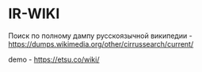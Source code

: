# IR-WIKI
Поиск по полному дампу русскоязычной википедии - https://dumps.wikimedia.org/other/cirrussearch/current/

demo - https://etsu.co/wiki/
